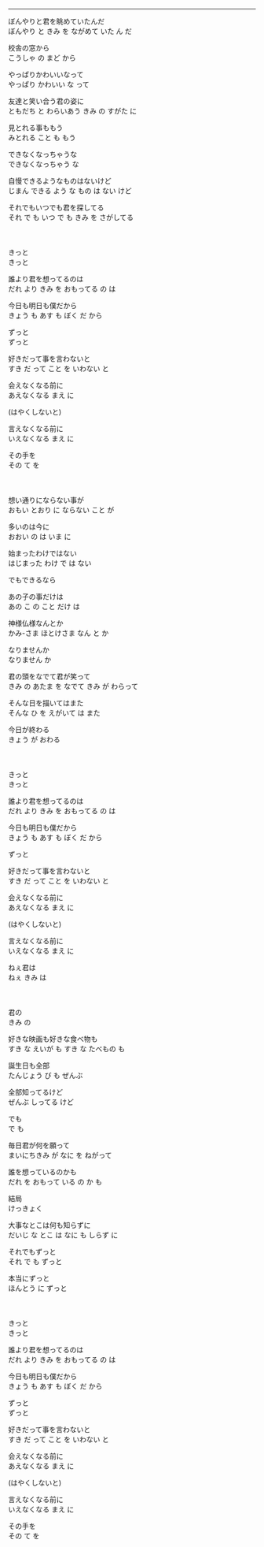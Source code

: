 
---
ぼんやりと君を眺めていたんだ\
ぼんやり と きみ を ながめて いた ん だ

校舎の窓から\
こうしゃ の まど から

やっぱりかわいいなって\
やっぱり かわいい な って

友達と笑い合う君の姿に\
ともだち と わらいあう きみ の すがた に

見とれる事ももう\
みとれる こと も もう

できなくなっちゃうな\
できなくなっちゃう な

自慢できるようなものはないけど\
じまん できる よう な もの は ない けど

それでもいつでも君を探してる\
 それ で も いつ で も きみ を さがしてる
\
\
\
\
きっと\
きっと

誰より君を想ってるのは\
だれ より きみ を おもってる の は

今日も明日も僕だから\
きょう も あす も ぼく だ から

ずっと\
ずっと

好きだって事を言わないと\
すき だ って こと を いわない と

会えなくなる前に\
あえなくなる まえ に

(はやくしないと)

言えなくなる前に\
いえなくなる まえ に

その手を\
その て を
\
\
\
\
想い通りにならない事が\
おもい とおり に ならない こと が

多いのは今に\
おおい の は いま に

始まったわけではない\
はじまった わけ で は ない

でもできるなら

あの子の事だけは\
あの こ の こと だけ は

神様仏様なんとか\
かみ-さま ほとけさま なん と か

なりませんか\
なりません か

君の頭をなでて君が笑って\
きみ の あたま を なでて きみ が わらって

そんな日を描いてはまた\
そんな ひ を えがいて は また

今日が終わる\
きょう が おわる
\
\
\
\
きっと\
きっと

誰より君を想ってるのは\
だれ より きみ を おもってる の は

今日も明日も僕だから\
きょう も あす も ぼく だ から

ずっと

好きだって事を言わないと\
すき だ って こと を いわない と

会えなくなる前に\
あえなくなる まえ に

(はやくしないと)

言えなくなる前に\
いえなくなる まえ に

ねぇ君は\
ねぇ きみ は
\
\
\
\
君の\
きみ の

好きな映画も好きな食べ物も\
すき な えいが も すき な たべもの も

誕生日も全部\
たんじょう び も ぜんぶ

全部知ってるけど\
ぜんぶ しってる けど

でも\
で も

毎日君が何を願って\
まいにちきみ が なに を ねがって

誰を想っているのかも\
だれ を おもって いる の か も

結局\
けっきょく

大事なとこは何も知らずに\
だいじ な とこ は なに も しらず に

それでもずっと\
それ で も ずっと

本当にずっと\
ほんとう に ずっと
\
\
\
\
きっと\
きっと

誰より君を想ってるのは\
だれ より きみ を おもってる の は

今日も明日も僕だから\
きょう も あす も ぼく だ から

ずっと\
ずっと

好きだって事を言わないと\
すき だ って こと を いわない と

会えなくなる前に\
あえなくなる まえ に

(はやくしないと)

言えなくなる前に\
いえなくなる まえ に

その手を\
その て を